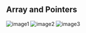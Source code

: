 
## Array and Pointers

![image1](http://j.mp/pointersAndArrays)
![image2](http://j.mp/pointerAndArrays2)
![image3](http://j.mp/pointerAndArrays2)

